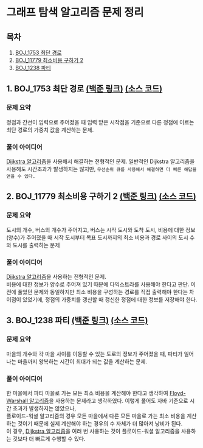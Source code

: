 # 그래프 탐색 알고리즘 문제 정리

## 목차

1. [BOJ_1753 최단 경로](#1-boj_1753-최단-경로-백준-링크-소스-코드)
2. [BOJ_11779 최소비용 구하기 2](#2-boj_11779-최소비용-구하기-2-백준-링크-소스-코드)
3. [BOJ_1238 파티](#3-boj_1238-파티-백준-링크-소스-코드)

## 1. BOJ_1753 최단 경로 [(백준 링크)](https://www.acmicpc.net/problem/1753) [(소스 코드)](https://github.com/rldnjs7723/CodingTest/blob/main/BOJ/1000/Main_1753.java)

### 문제 요약

정점과 간선이 입력으로 주어졌을 때 입력 받은 시작점을 기준으로 다른 정점에 이르는 최단 경로의 가중치 값을 계산하는 문제.

### 풀이 아이디어

[Dijkstra 알고리즘](https://github.com/rldnjs7723/CodingTest/#dijkstra-다익스트라-알고리즘)을 사용해서 해결하는 전형적인 문제. 일반적인 Dijkstra 알고리즘을 사용해도 시간초과가 발생하지는 않지만, `우선순위 큐를 사용해서 해결하면 더 빠른 해답을 얻을 수 있다.`

## 2. BOJ_11779 최소비용 구하기 2 [(백준 링크)](https://www.acmicpc.net/problem/11779) [(소스 코드)](https://github.com/rldnjs7723/CodingTest/blob/main/BOJ/11000/Main_11779.java)

### 문제 요약

도시의 개수, 버스의 개수가 주어지고, 버스는 시작 도시와 도착 도시, 비용에 대한 정보 (양수)가 주어졌을 때 시작 도시부터 목표 도시까지의 최소 비용과 경로 사이의 도시 수와 도시를 출력하는 문제

### 풀이 아이디어

[Dijkstra 알고리즘](https://github.com/rldnjs7723/CodingTest/#dijkstra-다익스트라-알고리즘)을 사용하는 전형적인 문제.  
비용에 대한 정보가 양수로 주어져 있기 때문에 다익스트라를 사용해야 한다고 판단. 이전에 풀었던 문제와 동일하지만 최소 비용을 구성하는 경로를 직접 출력해야 한다는 차이점이 있었기에, 정점의 가중치를 갱신할 때 갱신한 정점에 대한 정보를 저장해야 한다.

## 3. BOJ_1238 파티 [(백준 링크)](https://www.acmicpc.net/problem/1238) [(소스 코드)](https://github.com/rldnjs7723/CodingTest/blob/main/BOJ/1000/Main_1238.java)

### 문제 요약

마을의 개수와 각 마을 사이를 이동할 수 있는 도로의 정보가 주어졌을 때, 파티가 일어나는 마을까지 왕복하는 시간이 최대가 되는 값을 계산하는 문제.

### 풀이 아이디어

한 마을에서 파티 마을로 가는 모든 최소 비용을 계산해야 한다고 생각하여 [Floyd-Warshall 알고리즘](https://github.com/rldnjs7723/CodingTest/#floyd-warshall-플로이드-워셜-알고리즘)을 사용하는 문제라고 생각하였다. 이렇게 풀어도 자바 기준으로 시간 초과가 발생하지는 않았으나,  
플로이드-워셜 알고리즘의 경우 모든 마을에서 다른 모든 마을로 가는 최소 비용을 계산하는 것이기 때문에 실제 계산해야 하는 경우의 수 자체가 더 많아져 낭비가 된다.  
이 경우, [Dijkstra 알고리즘](https://github.com/rldnjs7723/CodingTest/#dijkstra-다익스트라-알고리즘)을 여러 번 사용하는 것이 플로이드-워셜 알고리즘을 사용하는 것보다 더 빠르게 수행할 수 있다.
